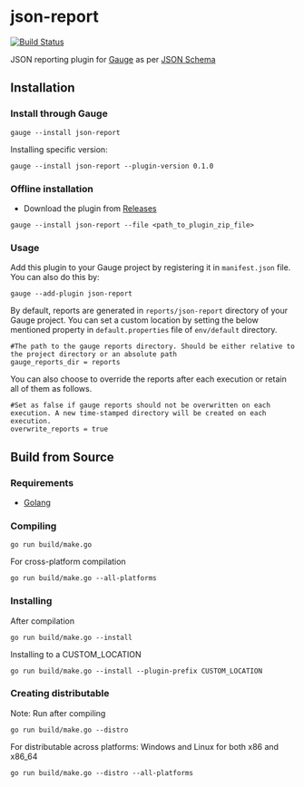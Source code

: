 json-report
===========
[![Build Status](https://app.snap-ci.com/apoorvam/json-report/branch/master/build_image)](https://app.snap-ci.com/apoorvam/json-report/branch/master)

JSON reporting plugin for [Gauge](http://getgauge.io) as per [JSON Schema](https://apoorvam.github.io/json-report/) 

Installation
------------

### Install through Gauge 

```
gauge --install json-report
```
Installing specific version:

```
gauge --install json-report --plugin-version 0.1.0
```

### Offline installation
* Download the plugin from [Releases](https://github.com/apoorvam/json-report/releases)
```
gauge --install json-report --file <path_to_plugin_zip_file>
```

### Usage

Add this plugin to your Gauge project by registering it in `manifest.json` file. You can also do this by:

```
gauge --add-plugin json-report
```

By default, reports are generated in `reports/json-report` directory of your Gauge project. You can set a custom location by setting the below mentioned property in `default.properties` file of `env/default` directory.

```
#The path to the gauge reports directory. Should be either relative to the project directory or an absolute path
gauge_reports_dir = reports
```

You can also choose to override the reports after each execution or retain all of them as follows.

```
#Set as false if gauge reports should not be overwritten on each execution. A new time-stamped directory will be created on each execution.
overwrite_reports = true
```

Build from Source
-----------------

### Requirements
* [Golang](http://golang.org/)

### Compiling

```
go run build/make.go
```

For cross-platform compilation

```
go run build/make.go --all-platforms
```

### Installing
After compilation

```
go run build/make.go --install
```

Installing to a CUSTOM_LOCATION

```
go run build/make.go --install --plugin-prefix CUSTOM_LOCATION
```

### Creating distributable

Note: Run after compiling

```
go run build/make.go --distro
```

For distributable across platforms: Windows and Linux for both x86 and x86_64

```
go run build/make.go --distro --all-platforms
```
